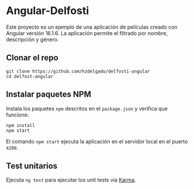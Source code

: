 # Angular-Delfosti

Este proyecto es un ejemplo de una aplicación de películas creado con Angular versión 16.1.6. La aplicación permite el filtrado por nombre, descripción y género.

## Clonar el repo
```shell
git clone https://github.com/hzdelgado/delfosti-angular
cd delfost-angular
```

## Instalar paquetes NPM
Instala los paquetes `npm` descritos en el `package.json` y verifica que funcione:
```shell
npm install
npm start
```
El comando `npm start` ejecuta la aplicación en el servidor local en el puerto `4200`.

## Test unitarios 

Ejecuta `ng test` para ejecutar los unit tests via [Karma](https://karma-runner.github.io).
